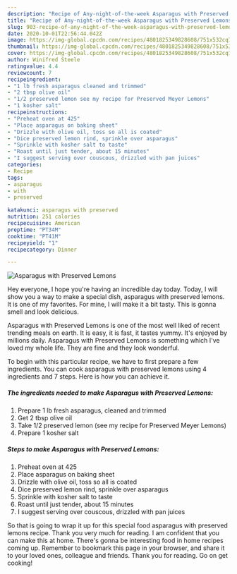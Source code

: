```yaml
---
description: "Recipe of Any-night-of-the-week Asparagus with Preserved Lemons"
title: "Recipe of Any-night-of-the-week Asparagus with Preserved Lemons"
slug: 903-recipe-of-any-night-of-the-week-asparagus-with-preserved-lemons
date: 2020-10-01T22:56:44.042Z
image: https://img-global.cpcdn.com/recipes/4801825349828608/751x532cq70/asparagus-with-preserved-lemons-recipe-main-photo.jpg
thumbnail: https://img-global.cpcdn.com/recipes/4801825349828608/751x532cq70/asparagus-with-preserved-lemons-recipe-main-photo.jpg
cover: https://img-global.cpcdn.com/recipes/4801825349828608/751x532cq70/asparagus-with-preserved-lemons-recipe-main-photo.jpg
author: Winifred Steele
ratingvalue: 4.4
reviewcount: 7
recipeingredient:
- "1 lb fresh asparagus cleaned and trimmed"
- "2 tbsp olive oil"
- "1/2 preserved lemon see my recipe for Preserved Meyer Lemons"
- "1 kosher salt"
recipeinstructions:
- "Preheat oven at 425"
- "Place asparagus on baking sheet"
- "Drizzle with olive oil, toss so all is coated"
- "Dice preserved lemon rind, sprinkle over asparagus"
- "Sprinkle with kosher salt to taste"
- "Roast until just tender, about 15 minutes"
- "I suggest serving over couscous, drizzled with pan juices"
categories:
- Recipe
tags:
- asparagus
- with
- preserved

katakunci: asparagus with preserved 
nutrition: 251 calories
recipecuisine: American
preptime: "PT34M"
cooktime: "PT41M"
recipeyield: "1"
recipecategory: Dinner

---
```



![Asparagus with Preserved Lemons](https://img-global.cpcdn.com/recipes/4801825349828608/751x532cq70/asparagus-with-preserved-lemons-recipe-main-photo.jpg)

Hey everyone, I hope you're having an incredible day today. Today, I will show you a way to make a special dish, asparagus with preserved lemons. It is one of my favorites. For mine, I will make it a bit tasty. This is gonna smell and look delicious.

Asparagus with Preserved Lemons is one of the most well liked of recent trending meals on earth. It is easy, it is fast, it tastes yummy. It's enjoyed by millions daily. Asparagus with Preserved Lemons is something which I've loved my whole life. They are fine and they look wonderful.




To begin with this particular recipe, we have to first prepare a few ingredients. You can cook asparagus with preserved lemons using 4 ingredients and 7 steps. Here is how you can achieve it.

<!--inarticleads1-->

##### The ingredients needed to make Asparagus with Preserved Lemons:

1. Prepare 1 lb fresh asparagus, cleaned and trimmed
1. Get 2 tbsp olive oil
1. Take 1/2 preserved lemon (see my recipe for Preserved Meyer Lemons)
1. Prepare 1 kosher salt




<!--inarticleads2-->

##### Steps to make Asparagus with Preserved Lemons:

1. Preheat oven at 425
1. Place asparagus on baking sheet
1. Drizzle with olive oil, toss so all is coated
1. Dice preserved lemon rind, sprinkle over asparagus
1. Sprinkle with kosher salt to taste
1. Roast until just tender, about 15 minutes
1. I suggest serving over couscous, drizzled with pan juices




So that is going to wrap it up for this special food asparagus with preserved lemons recipe. Thank you very much for reading. I am confident that you can make this at home. There's gonna be interesting food in home recipes coming up. Remember to bookmark this page in your browser, and share it to your loved ones, colleague and friends. Thank you for reading. Go on get cooking!
